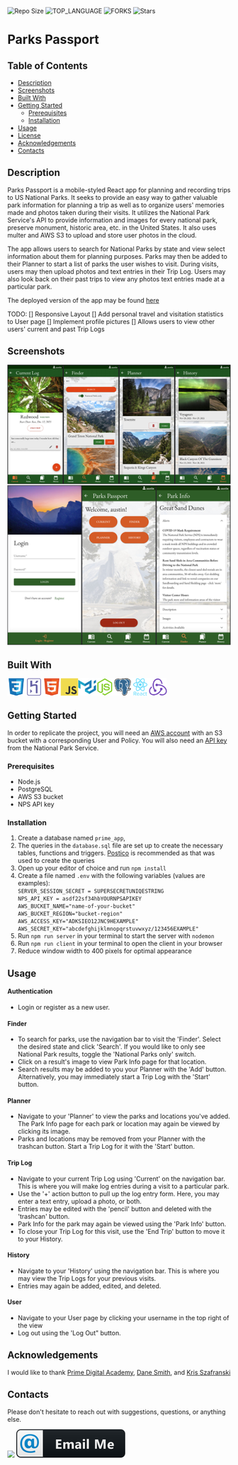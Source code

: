 ![Repo Size](https://img.shields.io/github/languages/code-size/AustinKammerer/parks-passport.svg?style=for-the-badge) ![TOP_LANGUAGE](https://img.shields.io/github/languages/top/AustinKammerer/parks-passport.svg?style=for-the-badge) ![FORKS](https://img.shields.io/github/forks/AustinKammerer/parks-passport.svg?style=for-the-badge&social) ![Stars](https://img.shields.io/github/stars/AustinKammerer/parks-passport.svg?style=for-the-badge)

# Parks Passport

## Table of Contents

- [Description](#description)
- [Screenshots](#screenshots)
- [Built With](#built-with)
- [Getting Started](#getting-started)
  - [Prerequisites](#prerequisites)
  - [Installation](#installation)
- [Usage](#usage)
- [License](#license)
- [Acknowledgements](#acknowledgements)
- [Contacts](#contacts)

## Description

Parks Passport is a mobile-styled React app for planning and recording trips to US National Parks. It seeks to provide an easy way to gather valuable park information for planning a trip as well as to organize users' memories made and photos taken during their visits. It utilizes the National Park Service's API to provide information and images for every national park, preserve monument, historic area, etc. in the United States. It also uses multer and AWS S3 to upload and store user photos in the cloud.

The app allows users to search for National Parks by state and view select information about them for planning purposes. Parks may then be added to their Planner to start a list of parks the user wishes to visit. During visits, users may then upload photos and text entries in their Trip Log. Users may also look back on their past trips to view any photos text entries made at a particular park.

The deployed version of the app may be found [here](https://sheltered-retreat-52105.herokuapp.com/)

TODO:
[] Responsive Layout
[] Add personal travel and visitation statistics to User page
[] Implement profile pictures
[] Allows users to view other users' current and past Trip Logs

## Screenshots

![Current, Finder, Planner, History](readme_screens/combined.jpg)
![Login, User, Park Info](readme_screens/combined2.jpg)

## Built With

<a href="https://developer.mozilla.org/en-US/docs/Web/CSS"><img src="https://raw.githubusercontent.com/devicons/devicon/master/icons/css3/css3-original.svg" height="40px" width="40px" /></a><a href="https://www.heroku.com/"><img src="https://raw.githubusercontent.com/devicons/devicon/master/icons/heroku/heroku-original.svg" height="40px" width="40px" /></a><a href="https://developer.mozilla.org/en-US/docs/Web/HTML"><img src="https://raw.githubusercontent.com/devicons/devicon/master/icons/html5/html5-original.svg" height="40px" width="40px" /></a><a href="https://developer.mozilla.org/en-US/docs/Web/JavaScript"><img src="https://raw.githubusercontent.com/devicons/devicon/master/icons/javascript/javascript-original.svg" height="40px" width="40px" /></a><a href="https://material-ui.com/"><img src="https://raw.githubusercontent.com/devicons/devicon/master/icons/materialui/materialui-original.svg" height="40px" width="40px" /></a><a href="https://nodejs.org/en/"><img src="https://raw.githubusercontent.com/devicons/devicon/master/icons/nodejs/nodejs-original.svg" height="40px" width="40px" /></a><a href="https://www.postgresql.org/"><img src="https://raw.githubusercontent.com/devicons/devicon/master/icons/postgresql/postgresql-original.svg" height="40px" width="40px" /></a><a href="https://reactjs.org/"><img src="https://raw.githubusercontent.com/devicons/devicon/master/icons/react/react-original-wordmark.svg" height="40px" width="40px" /></a><a href="https://redux.js.org/"><img src="https://raw.githubusercontent.com/devicons/devicon/master/icons/redux/redux-original.svg" height="40px" width="40px" /></a>

## Getting Started

In order to replicate the project, you will need an [AWS account](https://aws.amazon.com/) with an S3 bucket with a corresponding User and Policy. You will also need an [API key](https://www.nps.gov/subjects/developer/get-started.htm) from the National Park Service.

### Prerequisites

- Node.js
- PostgreSQL
- AWS S3 bucket
- NPS API key

### Installation

1. Create a database named `prime_app`,
2. The queries in the `database.sql` file are set up to create the necessary tables, functions and triggers. [Postico](https://eggerapps.at/postico/) is recommended as that was used to create the queries
3. Open up your editor of choice and run `npm install`
4. Create a file named `.env` with the following variables (values are examples): <br/>
   `SERVER_SESSION_SECRET = SUPERSECRETUNIQESTRING` <br/>
   `NPS_API_KEY = asdf22sf34hbYOURNPSAPIKEY` <br/>
   `AWS_BUCKET_NAME="name-of-your-bucket"` <br/>
   `AWS_BUCKET_REGION="bucket-region"` <br/>
   `AWS_ACCESS_KEY="ADKSIEO12JNC9HEXAMPLE"` <br/>
   `AWS_SECRET_KEY="abcdefghijklmnopqrstuvwxyz/123456EXAMPLE"`
5. Run `npm run server` in your terminal to start the server with `nodemon`
6. Run `npm run client` in your terminal to open the client in your browser
7. Reduce window width to 400 pixels for optimal appearance

## Usage

#### Authentication

- Login or register as a new user.

#### Finder

- To search for parks, use the navigation bar to visit the 'Finder'. Select the desired state and click 'Search'. If you would like to only see National Park results, toggle the 'National Parks only' switch.
- Click on a result's image to view Park Info page for that location.
- Search results may be added to you your Planner with the 'Add' button. Alternatively, you may immediately start a Trip Log with the 'Start' button.

#### Planner

- Navigate to your 'Planner' to view the parks and locations you've added. The Park Info page for each park or location may again be viewed by clicking its image.
- Parks and locations may be removed from your Planner with the trashcan button. Start a Trip Log for it with the 'Start' button.

#### Trip Log

- Navigate to your current Trip Log using 'Current' on the navigation bar. This is where you will make log entries during a visit to a particular park.
- Use the '+' action button to pull up the log entry form. Here, you may enter a text entry, upload a photo, or both.
- Entries may be edited with the 'pencil' button and deleted with the 'trashcan' button.
- Park Info for the park may again be viewed using the 'Park Info' button.
- To close your Trip Log for this visit, use the 'End Trip' button to move it to your History.

#### History

- Navigate to your 'History' using the navigation bar. This is where you may view the Trip Logs for your previous visits.
- Entries may again be added, edited, and deleted.

#### User

- Navigate to your User page by clicking your username in the top right of the view
- Log out using the 'Log Out" button.

## Acknowledgements

I would like to thank [Prime Digital Academy](www.primeacademy.io), [Dane Smith](https://github.com/DoctorHowser), and [Kris Szafranski](https://github.com/kdszafranski)

## Contacts

Please don't hesitate to reach out with suggestions, questions, or anything else.

<a href="https://www.linkedin.com/in/austin-kammerer"><img src="https://img.shields.io/badge/LinkedIn-0077B5?style=for-the-badge&logo=linkedin&logoColor=white" /></a> <a href="mailto:austin4191@gmail.com"><img src=https://raw.githubusercontent.com/johnturner4004/readme-generator/master/src/components/assets/images/email_me_button_icon_151852.svg /></a>
